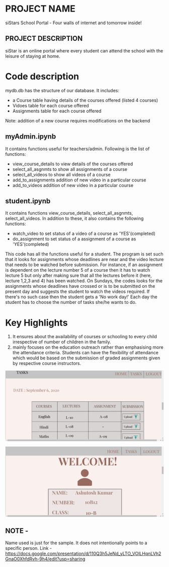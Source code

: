 # PROJECT NAME
siStars School Portal - Four walls of internet and tomorrow inside!

## PROJECT DESCRIPTION
siStar is an online portal where every student can attend the school with the leisure of staying at home.

# Code description 
mydb.db has the structure of our database. It includes:
- a Course table having details of the courses offered (listed 4 courses)
- Vidoes table for each course offered
- Assignments table for each course offered

Note: addition of a new course requires modifications on the backend

## myAdmin.ipynb
It contains functions useful for teachers/admin. Following is the list of functions:
- view_course_details to view details of the courses offered
- select_all_asgnmts to show all assignments of a course
- select_all_videos to show all videos of a course
- add_to_assignments addition of new video in a particular course
- add_to_videos addition of new video in a particular course

## student.ipynb
It contains functions view_course_details, select_all_asgnmts, select_all_videos. In addition to these, it also contains the following functions:
- watch_video to set status of a video of a course as 'YES'(completed)
- do_assignment to set status of a assignment of a course as 'YES'(completed)

This code has all the functions useful for a student. The program is set such that it looks for assignments whose deadlines are near and the video lecture that needs to be watched before submission. For instance, if an assignment is dependent on the lecture number 5 of a course then it has to watch lecture 5 but only after making sure that all the lectures before it (here, lecture 1,2,3 and 4) has been watched. 
On Sundays, the codes looks for the assignments whose deadlines have crossed or is to be submitted on the present day and suggests the student to watch the videos required. If there's no such case then the student gets a 'No work day!'
Each day the student has to choose the number of tasks she/he wants to do. 

# Key Highlights 
1. It ensures about the availability of courses or schooling to every child irrespective of number of children in the family.
2. mainly focuses on the education outreach rather than emphasising more the attendance criteria. Students can have the
flexibility of attendance which would be based on the submission of graded assignments given by respective course instructors.

![Alt text](screenshot.png)


![Alt text](screenshot2.png)


## NOTE -
Name used is just for the sample. It does not intentionally points to a specific person.
Link - https://docs.google.com/presentation/d/110Q3h5JeNd_yLTO_VOlLHqnLVh2GnaO0XhfdRvh-9h4/edit?usp=sharing
